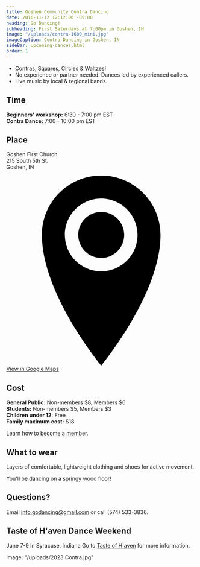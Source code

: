 ```yaml
---
title: Goshen Community Contra Dancing
date: 2016-11-12 12:12:00 -05:00
heading: Go Dancing!
subheading: First Saturdays at 7:00pm in Goshen, IN
image: "/uploads/contra-1600_mini.jpg"
imageCaption: Contra Dancing in Goshen, IN
sideBar: upcoming-dances.html
order: 1
---
```


- Contras, Squares, Circles & Waltzes!
- No experience or partner needed. Dances led by experienced callers.
- Live music by local & regional bands.

## Time
**Beginners' workshop:** 6:30 - 7:00 pm EST<br>
**Contra Dance:** 7:00 - 10:00 pm EST

## Place
Goshen First Church<br>
215 South 5th St.<br>
Goshen, IN<br>

<a class="pure-button pure-button-outline" href="https://goo.gl/maps/rx566tSNLCR2" target="_blank">
	<svg class="icon icon--location" viewBox="0 0 16 16">
		<title>Location</title>
		<path d="M8 0c-2.761 0-5 2.239-5 5 0 5 5 11 5 11s5-6 5-11c0-2.761-2.239-5-5-5zM8 8.063c-1.691 0-3.063-1.371-3.063-3.063s1.371-3.063 3.063-3.063 3.063 1.371 3.063 3.063-1.371 3.063-3.063 3.063zM6.063 5c0-1.070 0.867-1.938 1.938-1.938s1.938 0.867 1.938 1.938c0 1.070-0.867 1.938-1.938 1.938s-1.938-0.867-1.938-1.938z"></path>
	</svg>
	View in Google Maps
</a>

## Cost
**General Public:** Non-members $8, Members $6<br>
**Students:** Non-members $5, Members $3<br>
**Children under 12:** Free<br>
**Family maximum cost:** $18<br>

Learn how to [become a member](/join/).

## What to wear
Layers of comfortable, lightweight clothing and shoes for active movement.

You'll be dancing on a springy wood floor!

## Questions?
Email [info.godancing@gmail.com](mailto:info.godancing@gmail.com) or call (574) 533-3836.

## Taste of H'aven Dance Weekend 
June 7-9 in Syracuse, Indiana
Go to [Taste of H'aven](https://www.contracorners.net/events/taste-of-haven-2024/) for more information.


image: "/uploads/2023 Contra.jpg"

